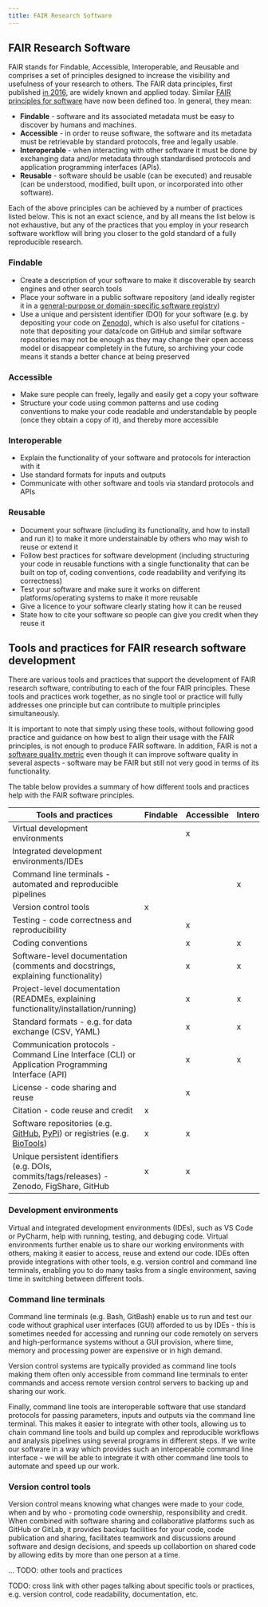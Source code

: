 ```yaml
---
title: FAIR Research Software
---
```



## FAIR Research Software

FAIR stands for Findable, Accessible, Interoperable, and Reusable and comprises a set of principles designed to
increase the visibility and usefulness of your research to others.
The FAIR data principles, first published [in 2016][fair-data-principles], are widely known and applied today.
Similar [FAIR principles for software][fair-principles-research-software] have now been defined too. In general, they mean:

- **Findable** - software and its associated metadata must be easy to discover by humans and machines.
- **Accessible** - in order to reuse software, the software and its metadata must be retrievable by standard protocols, free and legally usable.
- **Interoperable** - when interacting with other software it must be done by exchanging data and/or metadata through
  standardised protocols and application programming interfaces (APIs).
- **Reusable** - software should be usable (can be executed) and reusable
  (can be understood, modified, built upon, or incorporated into other software).

Each of the above principles can be achieved by a number of practices listed below.
This is not an exact science, and by all means the list below is not exhaustive,
but any of the practices that you employ in your research software workflow will bring you
closer to the gold standard of a fully reproducible research.

### Findable
- Create a description of your software to make it discoverable by search engines and other search tools
- Place your software in a public software repository (and ideally register it in a [general-purpose or domain-specific software registry][software-registries])
- Use a unique and persistent identifier (DOI) for your software (e.g. by depositing your code on [Zenodo][zenodo]), 
which is also useful for citations - note that depositing your data/code on GitHub and similar software repositories 
may not be enough as they may change their open access model or disappear completely in the future, so archiving your code means it stands a better chance at being preserved 

### Accessible
- Make sure people can freely, legally and easily get a copy your software
- Structure your code using common patterns and use coding conventions to make your code readable and understandable by people (once they obtain a copy of it), and thereby more accessible 

### Interoperable
- Explain the functionality of your software and protocols for interaction with it
- Use standard formats for inputs and outputs
- Communicate with other software and tools via standard protocols and APIs

### Reusable
- Document your software (including its functionality, and how to install and run it) to make it more understainable by others who may wish to reuse or extend it
- Follow best practices for software development (including structuring your code in reusable functions with a single functionality
that can be built on top of, coding conventions, code readability and verifying its correctness)
- Test your software and make sure it works on different platforms/operating systems to make it more reusable
- Give a licence to your software clearly stating how it can be reused
- State how to cite your software so people can give you credit when they reuse it
 
  
## Tools and practices for FAIR research software development 

There are various tools and practices that support the development of FAIR research software, contributing to each of the four FAIR principles. 
These tools and practices work together, as no single tool or practice will fully addresses one principle but can 
contribute to multiple principles simultaneously. 

It is important to note that simply using these tools, without following good practice and guidance on how best to align 
their usage with the FAIR principles, is not enough to produce FAIR software. 
In addition, FAIR is not a [software quality metric](https://everse.software/RSQKit/rs_quality) even though it can improve software quality in several aspects - 
software may be FAIR but still not very good in terms of its functionality.

The table below provides a summary of how different tools and practices help with the FAIR software principles.

| Tools and practices                                                                                  | Findable | Accessible | Interoperable | Reusable |
| ---------------------------------------------------------------------------------------------------- | -------- | ---------- | ------------- | -------- |
| Virtual development environments                                                                     |          | x          |               | x        |
| Integrated development environments/IDEs                                                             |          |            |               | x        |
| Command line terminals - automated and reproducible pipelines                                        |          |            | x             | x        |
| Version control tools                                                                                | x        |            |               |          |
| Testing - code correctness and reproducibility                                                       |          | x          |               | x        |
| Coding conventions                                                                                   |          | x          | x             | x        |
| Software-level documentation (comments and docstrings, explaining functionality)                     |          | x          | x             | x        |
| Project-level documentation (READMEs, explaining functionality/installation/running)                 |          | x          | x             | x        |
| Standard formats - e.g. for data exchange (CSV, YAML)                                                |          | x          | x             | x        |
| Communication protocols - Command Line Interface (CLI) or Application Programming Interface (API)    |          | x          | x             | x        |
| License - code sharing and reuse                                                                     |          | x          |               | x        |
| Citation - code reuse and credit                                                                     | x        |            |               | x        |
| Software repositories (e.g. [GitHub][github], [PyPi][pypi]) or registries (e.g. [BioTools][biotools])| x        | x          |               |          |
| Unique persistent identifiers (e.g. DOIs, commits/tags/releases) - Zenodo, FigShare, GitHub          | x        | x          |               |          |


### Development environments

Virtual and integrated development environments (IDEs), such as VS Code or PyCharm, help with running, testing, and debuging code. 
Virtual environments further enable us to share our working environments with others, making it easier to access, reuse and extend our code.
IDEs often provide integrations with other tools, e.g. version control and command line terminals, enabling you to do many tasks from a single environment, 
saving time in switching between different tools.

### Command line terminals

Command line terminals (e.g. Bash, GitBash) enable us to run and test our code without graphical user interfaces (GUI) afforded to us by IDEs - 
this is sometimes needed for accessing and running our code remotely on servers and high-performance systems without a GUI provision, where time, 
memory and processing power are expensive or in high demand.

Version control systems are typically provided as command line tools making them often only accessible from command line terminals to enter commands and access 
remote version control servers to backing up and sharing our work.

Finally, command line tools are interoperable software that use standard protocols for passing parameters, inputs and outputs via the command line terminal. 
This makes it easier to integrate with other tools, allowing us to chain command line tools and build up complex and reproducible workflows and analysis pipelines 
using several programs in different steps. 
If we write our software in a way which provides such an interoperable command line interface - we will be able to integrate it with other command line tools to 
automate and speed up our work.

### Version control tools

Version control means knowing what changes were made to your code, when and by who - promoting code ownership, responsibility and credit. 
When combined with software sharing and collaborative platforms such as GitHub or GitLab, it provides backup facilities for your code,
code publication and sharing, facilitates teamwork and discussions around software and design decisions, and speeds up 
collabortion on shared code by allowing edits by more than one person at a time.

... 
TODO: other tools and practices

TODO: cross link with other pages talking about specific tools or practices, e.g. version control, code readability, documentation, etc.


[fair-principles-research-software]: https://www.nature.com/articles/s41597-022-01710-x
[fair-data-principles]: https://www.nature.com/articles/sdata201618
[zenodo]: https://zenodo.org/
[software-registries]: https://github.com/NLeSC/awesome-research-software-registries
[github]: https://github.com
[biotools]: https://biotools.us/
[pypi]: https://pypi.org/
